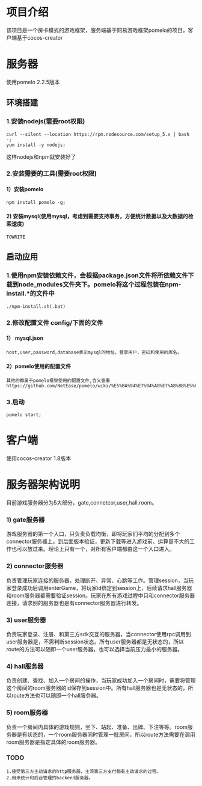 # 项目介绍
该项目是一个房卡模式的游戏框架，服务端基于网易游戏框架pomelo的项目，客户端基于cocos-creator

# 服务器
使用pomelo 2.2.5版本
## 环境搭建
### 1.安装nodejs(需要root权限)

    curl --silent --location https://rpm.nodesource.com/setup_5.x | bash -;
    yum install -y nodejs;

这样nodejs和npm就安装好了

### 2.安装需要的工具(需要root权限)
    
#### 1）安装pomelo

    npm install pomelo -g;

#### 2) 安装mysql(使用mysql，考虑到需要支持事务，方便统计数据以及大数据的检索速度)

    TOWRITE

## 启动应用
### 1.使用npm安装依赖文件，会根据package.json文件将所依赖文件下载到node_modules文件夹下。pomelo将这个过程包装在npm-install.*的文件中

    ./npm-install.sh(.bat)

### 2.修改配置文件 config/下面的文件

#### 1） mysql.json

    host,user,password,database表示mysql的地址，登录用户，密码和使用的库名。

#### 2）pomelo使用的配置文件

    其他的都属于pomelo框架使用的配置文件,含义查看
    https://github.com/NetEase/pomelo/wiki/%E5%BA%94%E7%94%A8%E7%A8%8B%E5%BA%8F%E9%85%8D%E7%BD%AE

### 3.启动

    pomelo start;


# 客户端
使用cocos-creator 1.8版本

# 服务器架构说明
目前游戏服务器分为5大部分，gate,connetcor,user,hall,room。
### 1) gate服务器

游戏服务器的第一个入口，只负责负载均衡，即将玩家们平均的分配到多个connector服务器上。到后面版本验证，更新下载等进入游戏前、运算量不大的工作也可以放过来。理论上只有一个，对所有客户端都由这一个入口进入。

### 2) connector服务器

负责管理玩家连接的服务器，处理断开、异常、心跳等工作。管理session，当玩家登录成功后调用enterGame，将玩家id绑定到session上，后续请求hall服务器和room服务器都需要验证session。玩家在所有游戏过程中只和connector服务器连接，请求别的服务器也是有connector服务器进行转发。

### 3) user服务器

负责玩家登录、注册、和第三方sdk交互的服务器，当connector使用rpc调用到user服务器是，不需判断session状态。所有user服务器都是无状态的，所以route的方法可以随即一个user服务器，也可以选择当前压力最小的服务器。

### 4) hall服务器

负责创建、查找、加入一个房间的操作，当玩家成功加入一个房间时，需要将管理这个房间的room服务器的id保存到session中。所有hall服务器也是无状态的，所以route方法也可以随即一个hall服务器。

### 5) room服务器

负责一个房间内具体的游戏规则，坐下、站起、准备、出牌、下注等等。room服务器是有状态的，一个room服务器同时管理一批房间，所以route方法需要在调用room服务器是指定具体的room服务器。

### TODO 
    1.接受第三方主动请求的http服务器，主流第三方支付都有主动请求的过程。
    2.用来统计和后台管理的backend服务器。

